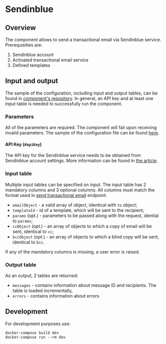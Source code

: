 # Sendinblue

## Overview

The component allows to send a transactional email via Sendinblue service. Prerequisities are:
1. Sendinblue account
2. Activated transactional email service
3. Defined templates

## Input and output

The sample of the configuration, including input and output tables, can be found in [component's repository](https://bitbucket.org/kds_consulting_team/kds-team.app-sendinblue/src/master/component_config/sample-config/). In general, an API key and at least one input table is needed to successfully run the component.

### Parameters

All of the parameters are required. The component will fail upon receiving invalid parameters. The sample of the configuration file can be found [here](https://bitbucket.org/kds_consulting_team/kds-team.app-sendinblue/src/master/component_config/sample-config/config.json).

#### API Key (`#apiKey`)

The API key for the Sendinblue service needs to be obtained from Sendinblue account settings. More information can be found in [the article](https://help.sendinblue.com/hc/en-us/articles/209467485-What-s-an-API-key-and-how-can-I-get-mine-).

### Input table

Multiple input tables can be specified on input. The input table has 2 mandatory columns and 3 optional columns. All columns must match the format used in [send transactional email](https://developers.sendinblue.com/reference#sendtransacemail) endpoint:

- `emailObject` - a valid array of object, identical with `to` object;
- `templateId` - id of a template, which will be sent to the recipient;
- `params` (opt.) - parameters to be passed along with the request, idential to `params`;
- `ccObject` (opt.) - an array of objects to which a copy of email will be sent, identical to `cc`;
- `bccObject` (opt.) - an array of objects to which a blind copy will be sent, identical to `bcc`.

If any of the mandatory columns is missing, a user error is raised. 

### Output table

As an output, 2 tables are returned:

- `messages` - contains information about message ID and recipients. The table is loaded incrementally,
- `errors` - contains information about errors

## Development

For development purposes use:
```
docker-compose build dev
docker-compose run --rm dev
```